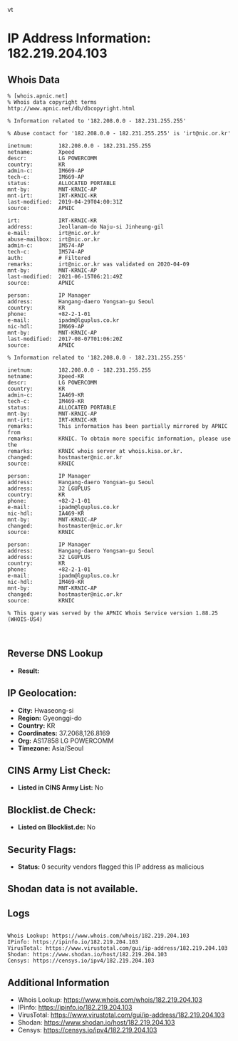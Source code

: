 vt
# IP Address Information: 182.219.204.103

## Whois Data
```
% [whois.apnic.net]
% Whois data copyright terms    http://www.apnic.net/db/dbcopyright.html

% Information related to '182.208.0.0 - 182.231.255.255'

% Abuse contact for '182.208.0.0 - 182.231.255.255' is 'irt@nic.or.kr'

inetnum:        182.208.0.0 - 182.231.255.255
netname:        Xpeed
descr:          LG POWERCOMM
country:        KR
admin-c:        IM669-AP
tech-c:         IM669-AP
status:         ALLOCATED PORTABLE
mnt-by:         MNT-KRNIC-AP
mnt-irt:        IRT-KRNIC-KR
last-modified:  2019-04-29T04:00:31Z
source:         APNIC

irt:            IRT-KRNIC-KR
address:        Jeollanam-do Naju-si Jinheung-gil
e-mail:         irt@nic.or.kr
abuse-mailbox:  irt@nic.or.kr
admin-c:        IM574-AP
tech-c:         IM574-AP
auth:           # Filtered
remarks:        irt@nic.or.kr was validated on 2020-04-09
mnt-by:         MNT-KRNIC-AP
last-modified:  2021-06-15T06:21:49Z
source:         APNIC

person:         IP Manager
address:        Hangang-daero Yongsan-gu Seoul
country:        KR
phone:          +82-2-1-01
e-mail:         ipadm@lguplus.co.kr
nic-hdl:        IM669-AP
mnt-by:         MNT-KRNIC-AP
last-modified:  2017-08-07T01:06:20Z
source:         APNIC

% Information related to '182.208.0.0 - 182.231.255.255'

inetnum:        182.208.0.0 - 182.231.255.255
netname:        Xpeed-KR
descr:          LG POWERCOMM
country:        KR
admin-c:        IA469-KR
tech-c:         IM469-KR
status:         ALLOCATED PORTABLE
mnt-by:         MNT-KRNIC-AP
mnt-irt:        IRT-KRNIC-KR
remarks:        This information has been partially mirrored by APNIC from
remarks:        KRNIC. To obtain more specific information, please use the
remarks:        KRNIC whois server at whois.kisa.or.kr.
changed:        hostmaster@nic.or.kr
source:         KRNIC

person:         IP Manager
address:        Hangang-daero Yongsan-gu Seoul
address:        32 LGUPLUS
country:        KR
phone:          +82-2-1-01
e-mail:         ipadm@lguplus.co.kr
nic-hdl:        IA469-KR
mnt-by:         MNT-KRNIC-AP
changed:        hostmaster@nic.or.kr
source:         KRNIC

person:         IP Manager
address:        Hangang-daero Yongsan-gu Seoul
address:        32 LGUPLUS
country:        KR
phone:          +82-2-1-01
e-mail:         ipadm@lguplus.co.kr
nic-hdl:        IM469-KR
mnt-by:         MNT-KRNIC-AP
changed:        hostmaster@nic.or.kr
source:         KRNIC

% This query was served by the APNIC Whois Service version 1.88.25 (WHOIS-US4)



```
## Reverse DNS Lookup
- **Result:** 

## IP Geolocation:
- **City:** Hwaseong-si
- **Region:** Gyeonggi-do
- **Country:** KR
- **Coordinates:** 37.2068,126.8169
- **Org:** AS17858 LG POWERCOMM
- **Timezone:** Asia/Seoul

## CINS Army List Check:
- **Listed in CINS Army List:** 
No

## Blocklist.de Check:
- **Listed on Blocklist.de:** 
No

## Security Flags:
- **Status:** 0 security vendors flagged this IP address as malicious

## Shodan data is not available.

## Logs
```

Whois Lookup: https://www.whois.com/whois/182.219.204.103
IPinfo: https://ipinfo.io/182.219.204.103
VirusTotal: https://www.virustotal.com/gui/ip-address/182.219.204.103
Shodan: https://www.shodan.io/host/182.219.204.103
Censys: https://censys.io/ipv4/182.219.204.103

```
## Additional Information
- Whois Lookup: https://www.whois.com/whois/182.219.204.103
- IPinfo: https://ipinfo.io/182.219.204.103
- VirusTotal: https://www.virustotal.com/gui/ip-address/182.219.204.103
- Shodan: https://www.shodan.io/host/182.219.204.103
- Censys: https://censys.io/ipv4/182.219.204.103

